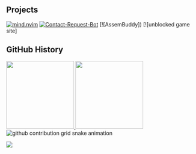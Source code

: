 ## Projects

[![mind.nvim](https://github-readme-stats.vercel.app/api/pin/?username=Selyss&repo=mind.nvim&theme=react)](https://github.com/Selyss/mind.nvim)
[![Contact-Request-Bot](https://github-readme-stats.vercel.app/api/pin/?username=Selyss&repo=Contact-Request-Bot&theme=react)](https://github.com/Selyss/Contact-Request-Bot)
[![AssemBuddy])
[![unblocked game site]
## GitHub History
<a href="https://github.com/Selyss">
  <img height="180em" src="https://github-readme-stats.vercel.app/api?username=HonestlyPizza&theme=react&show_icons=true" />
  <img height="180em" src="https://github-readme-stats.vercel.app/api/top-langs/?username=HonestlyPizza&theme=react&layout=compact" />
</a>

<picture>
  <source media="(prefers-color-scheme: dark)" srcset="https://raw.githubusercontent.com/HonestlyPizza/HonestlyPizza/output/github-contribution-grid-snake-dark.svg">
  <img alt="github contribution grid snake animation" src="https://raw.githubusercontent.com/HonestlyPizza/HonestlyPizza/output/github-contribution-grid-snake.svg">
</picture>

<p align="left">
  <img src="https://capsule-render.vercel.app/api?type=waving&color=gradient&height=100&section=footer"/>
</p>
<!--- - 👋 Hi, I’m @HonestlyPizza
- 👀 I’m interested in Html & JavaScript
- 🌱 I’m currently learning C#

<!---
HonestlyPizza/HonestlyPizza is a ✨ special ✨ repository because its `README.md` (this file) appears on your GitHub profile.
You can click the Preview link to take a look at your changes.
--->
